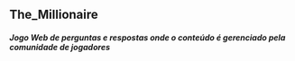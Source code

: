 ## The_Millionaire
##### Jogo Web de perguntas e respostas onde o conteúdo é gerenciado pela comunidade de jogadores
